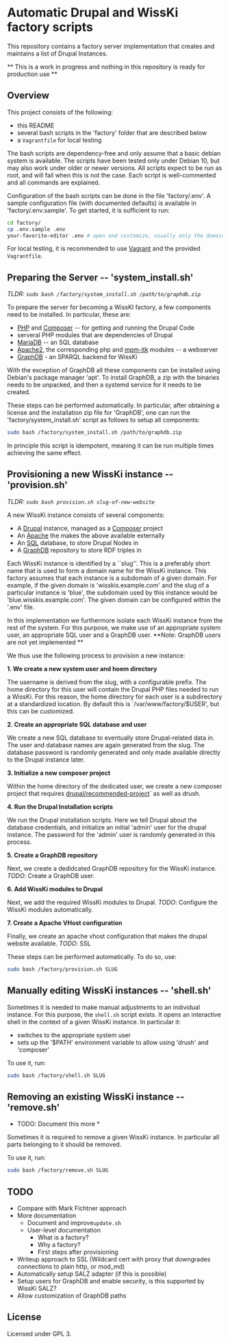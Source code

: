 # Automatic Drupal and WissKi factory scripts

This repository contains a factory server implementation that creates and maintains a list of Drupal Instances. 

** This is a work in progress and nothing in this repository is ready for production use ** 

## Overview

This project consists of the following:

- this README
- several bash scripts in the 'factory' folder that are described below
- a `Vagrantfile` for local testing

The bash scripts are dependency-free and only assume that a basic debian system is available. 
The scripts have been tested only under Debian 10, but may also work under older or newer versions. 
All scripts expect to be run as root, and will fail when this is not the case. 
Each script is well-commented and all commands are explained. 

Configuration of the bash scripts can be done in the file 'factory/.env'. 
A sample configuration file (with documented defaults) is available in 'factory/.env.sample'. 
To get started, it is sufficient to run:

```bash
cd factory/
cp .env.sample .env
your-favorite-editor .env # open and customize, usually only the domain needs adjusting
```

For local testing, it is recommended to use [Vagrant](https://www.vagrantup.com/) and the provided `Vagrantfile`. 

## Preparing the Server -- 'system_install.sh'

*TLDR: `sudo bash /factory/system_install.sh /path/to/graphdb.zip`*

To prepare the server for becoming a WissKI factory, a few components need to be installed. 
In particular, these are:
- [PHP](https://www.php.net/) and [Composer](https://getcomposer.org/) -- for getting and running the Drupal Code
- serveral PHP modules that are dependencies of Drupal
- [MariaDB](https://mariadb.org/) -- an SQL database
- [Apache2](https://httpd.apache.org/), the corresponding php and [mpm-itk](http://mpm-itk.sesse.net/) modules -- a webserver
- [GraphDB](http://graphdb.ontotext.com/) - an SPARQL backend for WissKi

With the exception of GraphDB all these components can be installed using Debian's package manager 'apt'. 
To install GraphDB, a zip with the binaries needs to be unpacked, and then a systemd service for it needs to be created. 

These steps can be performed automatically. 
In particular, after obtaining a license and the installation zip file for 'GraphDB', one can run the 'factory/system_install.sh' script as follows to setup all components:

```bash
sudo bash /factory/system_install.sh /path/to/graphdb.zip
```

In principle this script is idempotent, meaning it can be run multiple times achieving the same effect. 

## Provisioning a new WissKi instance  -- 'provision.sh'

*TLDR: `sudo bash provision.sh slug-of-new-website`*

A new WissKi instance consists of several components:

- A [Drupal](https://www.drupal.org/) instance, managed as a [Composer](https://getcomposer.org/) project
- An [Apache](https://httpd.apache.org/) the makes the above available externally
- An [SQL](https://mariadb.org/) database, to store Drupal Nodes in
- A [GraphDB](https://graphdb.ontotext.com/) repository to store RDF triples in

Each WissKi instance is identified by a ``slug''. 
This is a preferably short name that is used to form a domain name for the WissKi instance. 
This factory assumes that each instance is a subdomain of a given domain. 
For example, if the given domain is 'wisskis.example.com' and the slug of a particular instance is 'blue', the subdomain used by this instance would be 'blue.wisskis.example.com'. 
The given domain can be configured within the '.env' file. 

In this implementation we furthermore isolate each WissKi instance from the rest of the system.
For this purpose, we make use of an appropriate system user, an appropriate SQL user and a GraphDB user. 
**Note: GraphDB users are not yet implemented **

We thus use the following process to provision a new instance:

__1. We create a new system user and hoem directory__

The username is derived from the slug, with a configurable prefix. 
The home directory for this user will contain the Drupal PHP files needed to run a WissKi. 
For this reason, the home directory for each user is a subdirectory at a standardized location. 
By default this is `/var/www/factory/$USER', but this can be customized. 

__2. Create an appropriate SQL database and user__

We create a new SQL database to eventually store Drupal-related data in. 
The user and database names are again generated from the slug. 
The database password is randomly generated and only made available directly to the Drupal instance later. 

__3. Initialize a new composer project__

Within the home directory of the dedicated user, we create a new composer project that requires [drupal/recommended-project](https://github.com/drupal/recommended-project)` as well as drush. 

__4. Run the Drupal Installation scripts__

We run the Drupal installation scripts. 
Here we tell Drupal about the database credentials, and initialize an initial 'admin' user for the drupal instance. 
The password for the 'admin' user is randomly generated in this process. 

__5. Create a GraphDB repository__

Next, we create a dedidcated GraphDB repository for the WissKi instance. 
*TODO*: Create a GraphDB user. 

__6. Add WissKi modules to Drupal__

Next, we add the required WissKi modules to Drupal. 
*TODO*: Configure the WissKi modules automatically. 

__7. Create a Apache VHost configuration__

Finally, we create an apache vhost configuration that makes the drupal website available. 
*TODO*: SSL


These steps can be performed automatically. 
To do so, use:

```bash
sudo bash /factory/provision.sh SLUG
```

## Manually editing WissKi instances -- 'shell.sh'

Sometimes it is needed to make manual adjustments to an individual instance. 
For this purpose, the `shell.sh` script exists. 
It opens an interactive shell in the context of a given WissKi instance. 
In particular it:
- switches to the appropriate system user
- sets up the '$PATH' environment variable to allow using 'drush' and 'composer'

To use it, run:

```bash
sudo bash /factory/shell.sh SLUG
```

## Removing an existing WissKi instance -- 'remove.sh'

* TODO: Document this more *


Sometimes it is required to remove a given WissKi instance. 
In particular all parts belonging to it should be removed. 


To use it, run:

```bash
sudo bash /factory/remove.sh SLUG
```


## TODO

- Compare with Mark Fichtner approach
- More documentation
    - Document and improve`update.sh`
    - User-level documentation
        - What is a factory?
        - Why a factory?
        - First steps after provisioning
- Writeup approach to SSL (Wildcard cert with proxy that downgrades connections to plain http, or mod_md)
- Automatically setup SALZ adapter (if this is possible)
- Setup users for GraphDB and enable security, is this supported by WissKi SALZ?
- Allow customization of GraphDB paths


## License

Licensed under GPL 3. 